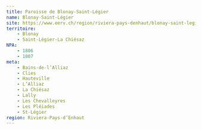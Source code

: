 ```yaml
---
title: Paroisse de Blonay-Saint-Légier
name: Blonay-Saint-Légier
site: https://www.eerv.ch/region/riviera-pays-denhaut/blonay-saint-legier/accueil
territoire:
    - Blonay
    - Saint-Légier-La Chiésaz
NPA:
    - 1806
    - 1807
meta:
    - Bains-de-l’Alliaz
    - Clies
    - Hauteville
    - L’Alliaz
    - La Chiésaz
    - Lally
    - Les Chevalleyres
    - Les Pléiades
    - St-Légier
region: Riviera-Pays-d’Enhaut
---
```

